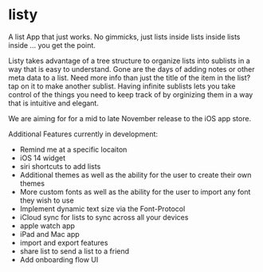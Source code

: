 # listy
A list App that just works. No gimmicks, just lists inside lists inside lists inside ... you get the point. 

Listy takes advantage of a tree structure to organize lists into sublists in a way that is easy to understand. Gone are the days of adding notes or other 
meta data to a list. Need more info than just the title of the item in the list? tap on it to make another sublist. Having infinite sublists lets you take 
control of the things you need to keep track of by orginizing them in a way that is intuitive and elegant. 

We are aiming for for a mid to late November release to the iOS app store.

Additional Features currently in development:
- Remind me at a specific locaiton
- iOS 14 widget
- siri shortcuts to add lists
- Additional themes as well as the ability for the user to create their own themes
- More custom fonts as well as the ability for the user to import any font they wish to use
- Implement dynamic text size via the Font-Protocol
- iCloud sync for lists to sync across all your devices
- apple watch app
- iPad and Mac app
- import and export features 
- share list to send a list to a friend
- Add onboarding flow UI

